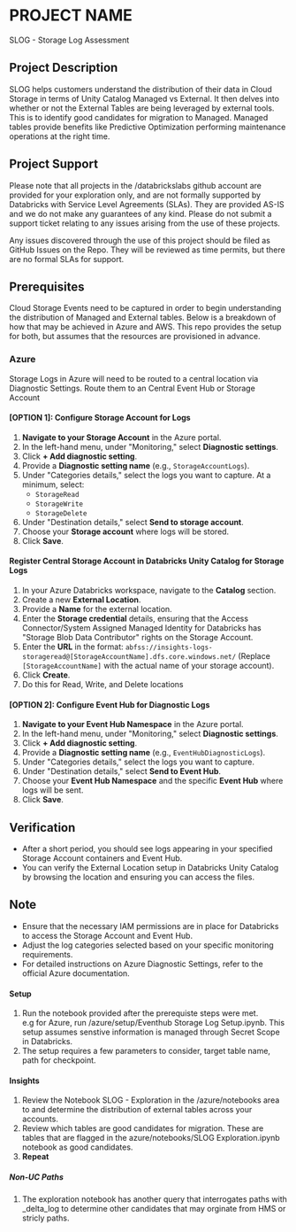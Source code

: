 # PROJECT NAME
SLOG - Storage Log Assessment

## Project Description
SLOG helps customers understand the distribution of their data in Cloud Storage in terms of Unity Catalog Managed vs External.  It then delves into whether or not the External Tables are being leveraged by external tools.  This is to identify good candidates for migration to Managed.  Managed tables provide benefits like Predictive Optimization performing maintenance operations at the right time.

## Project Support
Please note that all projects in the /databrickslabs github account are provided for your exploration only, and are not formally supported by Databricks with Service Level Agreements (SLAs).  They are provided AS-IS and we do not make any guarantees of any kind.  Please do not submit a support ticket relating to any issues arising from the use of these projects.

Any issues discovered through the use of this project should be filed as GitHub Issues on the Repo.  They will be reviewed as time permits, but there are no formal SLAs for support.

## Prerequisites
Cloud Storage Events need to be captured in order to begin understanding the distribution of Managed and External tables.  Below is a breakdown of how that may be achieved in Azure and AWS.  This repo provides the setup for both, but assumes that the resources are provisioned in advance.

### Azure
Storage Logs in Azure will need to be routed to a central location via Diagnostic Settings.  Route them to an Central Event Hub or Storage Account

#### [OPTION 1]: Configure Storage Account for Logs

1.  **Navigate to your Storage Account** in the Azure portal.
2.  In the left-hand menu, under "Monitoring," select **Diagnostic settings**.
3.  Click **+ Add diagnostic setting**.
4.  Provide a **Diagnostic setting name** (e.g., `StorageAccountLogs`).
5.  Under "Categories details," select the logs you want to capture. At a minimum, select:
    *   `StorageRead`
    *   `StorageWrite`
    *   `StorageDelete`
6.  Under "Destination details," select **Send to storage account**.
7.  Choose your **Storage account** where logs will be stored.
8.  Click **Save**.

#### Register Central Storage Account in Databricks Unity Catalog for Storage Logs

1.  In your Azure Databricks workspace, navigate to the **Catalog** section.
2.  Create a new **External Location**.
3.  Provide a **Name** for the external location.
4.  Enter the **Storage credential** details, ensuring that the Access Connector/System Assigned Managed Identity for Databricks has "Storage Blob Data Contributor" rights on the Storage Account.
5.  Enter the **URL** in the format: `abfss://insights-logs-storageread@[StorageAccountName].dfs.core.windows.net/` (Replace `[StorageAccountName]` with the actual name of your storage account).
6.  Click **Create**.
7.  Do this for Read, Write, and Delete locations

#### [OPTION 2]: Configure Event Hub for Diagnostic Logs

1.  **Navigate to your Event Hub Namespace** in the Azure portal.
2.  In the left-hand menu, under "Monitoring," select **Diagnostic settings**.
3.  Click **+ Add diagnostic setting**.
4.  Provide a **Diagnostic setting name** (e.g., `EventHubDiagnosticLogs`).
5.  Under "Categories details," select the logs you want to capture.
6.  Under "Destination details," select **Send to Event Hub**.
7.  Choose your **Event Hub Namespace** and the specific **Event Hub** where logs will be sent.
8.  Click **Save**.

## Verification

*   After a short period, you should see logs appearing in your specified Storage Account containers and Event Hub.
*   You can verify the External Location setup in Databricks Unity Catalog by browsing the location and ensuring you can access the files.

## Note

*   Ensure that the necessary IAM permissions are in place for Databricks to access the Storage Account and Event Hub.
*   Adjust the log categories selected based on your specific monitoring requirements.
*   For detailed instructions on Azure Diagnostic Settings, refer to the official Azure documentation.


#### Setup 
1. Run the notebook provided after the prerequiste steps were met.  
e.g for Azure, run /azure/setup/Eventhub Storage Log Setup.ipynb.  This setup assumes senstive information is managed through Secret Scope in Databricks. 
2. The setup requires a few parameters to consider, target table name, path for checkpoint.  

#### Insights 
1. Review the Notebook SLOG - Exploration in the /azure/notebooks area to and determine the distribution of external tables across your accounts.
2. Review which tables are good candidates for migration.  These are tables that are flagged in the azure/notebooks/SLOG Exploration.ipynb notebook as good candidates.  
3. **Repeat**

##### Non-UC Paths
1.  The exploration notebook has another query that interrogates paths with _delta_log to determine other candidates that may orginate from HMS or stricly paths.  

